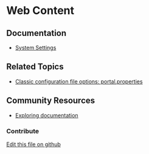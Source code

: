 # Web Content

## Documentation

* [System Settings](https://learn.liferay.com/dxp/7.x/en/system-administration/configuring-liferay/system-settings.html)

## Related Topics

* [Classic configuration file options: portal.properties](https://learn.liferay.com/reference/latest/en/dxp/propertiesdoc/portal.properties.html)

## Community Resources

* [Exploring documentation](https://liferay.dev/blogs/-/blogs/exploring-documentation)

### Contribute

[Edit this file on github](https://github.com/olafk/controlpanel-documentation-docs/blob/master/md/74en/com_liferay_configuration_admin_web_portlet_SystemSettingsPortlet/com.liferay.journal.configuration.JournalFileUploadsConfiguration.md)
